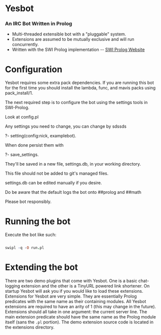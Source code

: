 Yesbot
======
### An IRC Bot Written in Prolog

* Multi-threaded extensible bot with a "pluggable" system.
* Extensions are assumed to be mutually exclusive and will run concurrently.
* Written with the SWI Prolog implementation -- [SWI Prolog Website](http://www.swi-prolog.org/)


Configuration
=============

Yesbot requires some extra pack dependencies. If you are running this bot for the first time you should install the 
lambda, func, and mavis packs using pack_install/1.

The next required step is to configure the bot using the settings tools in SWI-Prolog. 

Look at config.pl 

Any settings you need to change, you can change by   sdssds

?- setting(config:nick, examplebot).

When done persist them with 

?- save_settings.

They'll be saved in a new file, settings.db, in your working directory.

This file should not be added to git's managed files.

settings.db can be edited manually if you desire.

Do be aware that the default logs the bot onto ##prolog and ##math

Please bot responsibly.


Running the bot
===============
Execute the bot like such:
```prolog

swipl -q -O run.pl
```

Extending the bot
=================

There are two demo plugins that come with Yesbot. One is a basic chat-logging extension
and the other is a TinyURL powered link shortener. On startup Yesbot will ask you if you would
like to load these extensions. Extensions for Yesbot are very simple. They are essentially
Prolog predicates with the same name as their containing modules. All Yesbot extensions 
are required to have an arity of 1 (this may change in the future). Extensions should all take in 
one argument: the current server line. The main extension predicate should have the same
name as the Prolog module itself (sans the `.pl` portion). The demo extension source code is
located in the extensions directory.
